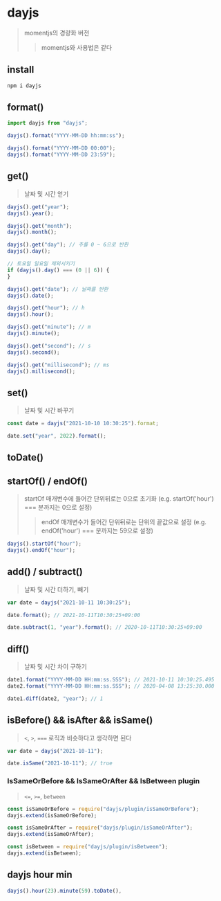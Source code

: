 # dayjs

> momentjs의 경량화 버전
>
> > momentjs와 사용법은 같다

## install

```sh
npm i dayjs
```

## format()

```js
import dayjs from "dayjs";

dayjs().format("YYYY-MM-DD hh:mm:ss");

dayjs().format("YYYY-MM-DD 00:00");
dayjs().format("YYYY-MM-DD 23:59");
```

## get()

> 날짜 및 시간 얻기

```js
dayjs().get("year");
dayjs().year();

dayjs().get("month");
dayjs().month();

dayjs().get("day"); // 주를 0 ~ 6으로 반환
dayjs().day();

// 토요일 일요일 제외시키기
if (dayjs().day() === (0 || 6)) {
}

dayjs().get("date"); // 날짜를 반환
dayjs().date();

dayjs().get("hour"); // h
dayjs().hour();

dayjs().get("minute"); // m
dayjs().minute();

dayjs().get("second"); // s
dayjs().second();

dayjs().get("millisecond"); // ms
dayjs().millisecond();
```

## set()

> 날짜 및 시간 바꾸기

```js
const date = dayjs("2021-10-10 10:30:25").format;

date.set("year", 2022).format();
```

## toDate()

## startOf() / endOf()

> startOf 매개변수에 들어간 단위뒤로는 0으로 초기화 (e.g. startOf('hour') === 분까지는 0으로 설정)
>
> > endOf 매개변수가 들어간 단위뒤로는 단위의 끝값으로 설정 (e.g. endOf('hour') === 분까지는 59으로 설정)

```js
dayjs().startOf("hour");
dayjs().endOf("hour");
```

## add() / subtract()

> 날짜 및 시간 더하기, 빼기

```js
var date = dayjs("2021-10-11 10:30:25");

date.format(); // 2021-10-11T10:30:25+09:00

date.subtract(1, "year").format(); // 2020-10-11T10:30:25+09:00
```

## diff()

> 날짜 및 시간 차이 구하기

```js
date1.format("YYYY-MM-DD HH:mm:ss.SSS"); // 2021-10-11 10:30:25.495
date2.format("YYYY-MM-DD HH:mm:ss.SSS"); // 2020-04-08 13:25:30.000

date1.diff(date2, "year"); // 1
```

## isBefore() && isAfter && isSame()

> `<`, `>`, `===` 로직과 비슷하다고 생각하면 된다

```js
var date = dayjs("2021-10-11");

date.isSame("2021-10-11"); // true
```

### IsSameOrBefore && IsSameOrAfter && IsBetween plugin

> `<=`, `>=`, `between`

```js
const isSameOrBefore = require("dayjs/plugin/isSameOrBefore");
dayjs.extend(isSameOrBefore);

const isSameOrAfter = require("dayjs/plugin/isSameOrAfter");
dayjs.extend(isSameOrAfter);

const isBetween = require("dayjs/plugin/isBetween");
dayjs.extend(isBetween);
```

## dayjs hour min

```js
dayjs().hour(23).minute(59).toDate(),
```
